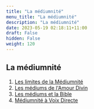 ```yaml
---
title: "La médiumnité"
menu_title: "La médiumnité"
description: "La médiumnité"
date: 2023-05-19 02:18:11+11:00
draft: False
hidden: False
weight: 120
---
```

## La médiumnité

1. [Les limites de la Médiumnité](/11-fr-mediumship/11-1-fr-the-limits-of-mediumship/)
2. [Les médiums de l'Amour Divin](/11-fr-mediumship/11-2-fr-mediums-of-divine-love/)
3. [Les médiums et la Bible](/11-fr-mediumship/11-3-fr-mediums-and-the-bible/)
4. [Médiumnité à Voix Directe](/11-fr-mediumship/11-4-fr-direct-voice-mediumship/)

